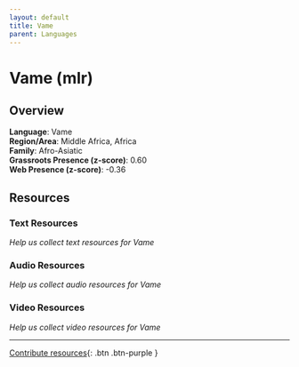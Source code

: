 ```yaml
---
layout: default
title: Vame
parent: Languages
---
```


# Vame (mlr)

## Overview

**Language**: Vame  
**Region/Area**: Middle Africa, Africa  
**Family**: Afro-Asiatic  
**Grassroots Presence (z-score)**: 0.60  
**Web Presence (z-score)**: -0.36  

## Resources

### Text Resources
*Help us collect text resources for Vame*

### Audio Resources
*Help us collect audio resources for Vame*

### Video Resources
*Help us collect video resources for Vame*

---

[Contribute resources](https://forms.office.com/e/1SfLJx3u1r){: .btn .btn-purple }

